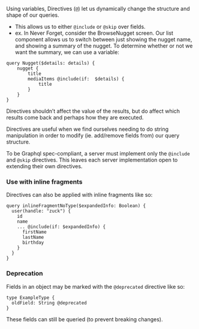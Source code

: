 
Using variables, Directives (`@`) let us dynamically change the structure and shape of our queries.
- This allows us to either `@include` or `@skip` over fields.
- ex. In Never Forget, consider the BrowseNugget screen. Our list component allows us to switch between just showing the nugget name, and showing a summary of the nugget. To determine whether or not we want the summary, we can use a variable:
```gql
query Nugget($details: details) {
	nugget {
		title
		mediaItems @include(if:  $details) {
			title
		}
	}
}
```

Directives shouldn’t affect the value of the results, but do affect which results come back and perhaps how they are executed.

Directives are useful when we find ourselves needing to do string manipulation in order to modify (ie. add/remove fields from) our query structure.

To be Graphql spec-compliant, a server must implement only the `@include` and `@skip` directives. This leaves each server implementation open to extending their own directives.

### Use with inline fragments
Directives can also be applied with inline fragments like so:
```gql
query inlineFragmentNoType($expandedInfo: Boolean) {
  user(handle: "zuck") {
    id
    name
    ... @include(if: $expandedInfo) {
      firstName
      lastName
      birthday
    }
  }
}
```

### Deprecation
Fields in an object may be marked with the `@deprecated` directive like so:
```gql
type ExampleType {
  oldField: String @deprecated
}
```

These fields can still be queried (to prevent breaking changes).

